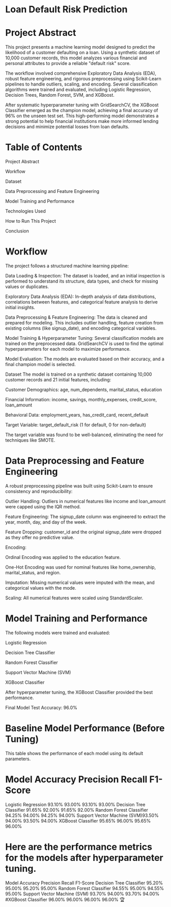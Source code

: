 # Loan Default Risk Prediction
# Project Abstract
This project presents a machine learning model designed to predict the likelihood of a customer defaulting on a loan. Using a synthetic dataset of 10,000 customer records, this model analyzes various financial and personal attributes to provide a reliable "default risk" score.

The workflow involved comprehensive Exploratory Data Analysis (EDA), robust feature engineering, and rigorous preprocessing using Scikit-Learn pipelines to handle outliers, scaling, and encoding. Several classification algorithms were trained and evaluated, including Logistic Regression, Decision Trees, Random Forest, SVM, and XGBoost.

After systematic hyperparameter tuning with GridSearchCV, the XGBoost Classifier emerged as the champion model, achieving a final accuracy of 96% on the unseen test set. This high-performing model demonstrates a strong potential to help financial institutions make more informed lending decisions and minimize potential losses from loan defaults.

# Table of Contents
Project Abstract

Workflow

Dataset

Data Preprocessing and Feature Engineering

Model Training and Performance

Technologies Used

How to Run This Project

Conclusion

# Workflow
The project follows a structured machine learning pipeline:

Data Loading & Inspection: The dataset is loaded, and an initial inspection is performed to understand its structure, data types, and check for missing values or duplicates.

Exploratory Data Analysis (EDA): In-depth analysis of data distributions, correlations between features, and categorical feature analysis to derive initial insights.

Data Preprocessing & Feature Engineering: The data is cleaned and prepared for modeling. This includes outlier handling, feature creation from existing columns (like signup_date), and encoding categorical variables.

Model Training & Hyperparameter Tuning: Several classification models are trained on the preprocessed data. GridSearchCV is used to find the optimal hyperparameters for each model to maximize performance.

Model Evaluation: The models are evaluated based on their accuracy, and a final champion model is selected.

Dataset
The model is trained on a synthetic dataset containing 10,000 customer records and 21 initial features, including:

Customer Demographics: age, num_dependents, marital_status, education

Financial Information: income, savings, monthly_expenses, credit_score, loan_amount

Behavioral Data: employment_years, has_credit_card, recent_default

Target Variable: target_default_risk (1 for default, 0 for non-default)

The target variable was found to be well-balanced, eliminating the need for techniques like SMOTE.

# Data Preprocessing and Feature Engineering
A robust preprocessing pipeline was built using Scikit-Learn to ensure consistency and reproducibility:

Outlier Handling: Outliers in numerical features like income and loan_amount were capped using the IQR method.

Feature Engineering: The signup_date column was engineered to extract the year, month, day, and day of the week.

Feature Dropping: customer_id and the original signup_date were dropped as they offer no predictive value.

Encoding:

Ordinal Encoding was applied to the education feature.

One-Hot Encoding was used for nominal features like home_ownership, marital_status, and region.

Imputation: Missing numerical values were imputed with the mean, and categorical values with the mode.

Scaling: All numerical features were scaled using StandardScaler.

# Model Training and Performance
The following models were trained and evaluated:

Logistic Regression

Decision Tree Classifier

Random Forest Classifier

Support Vector Machine (SVM)

XGBoost Classifier

After hyperparameter tuning, the XGBoost Classifier provided the best performance.

Final Model Test Accuracy: 96.0%

# Baseline Model Performance (Before Tuning)
This table shows the performance of each model using its default parameters.

#    Model      	        Accuracy	 Precision	  Recall	  F1-Score
Logistic Regression 	     93.10%	    93.00%	    93.10%  	93.00%
Decision Tree Classifier	 91.65%	    92.00%	    91.65%  	92.00%
Random Forest Classifier	 94.25%	    94.00%	    94.25%	  94.00%
Support Vector Machine (SVM)93.50%	  94.00%	    93.50%	  94.00%
XGBoost Classifier	       95.65%	    96.00%	    95.65%	  96.00%

# Here are the performance metrics for the models after hyperparameter tuning.

Model	Accuracy	Precision	Recall	F1-Score
Decision Tree Classifier	95.20%	95.00%	95.20%	95.00%
Random Forest Classifier	94.55%	95.00%	94.55%	95.00%
Support Vector Machine (SVM)	93.70%	94.00%	93.70%	94.00%
#XGBoost Classifier	96.00%	96.00%	96.00%	96.00% 🏆

